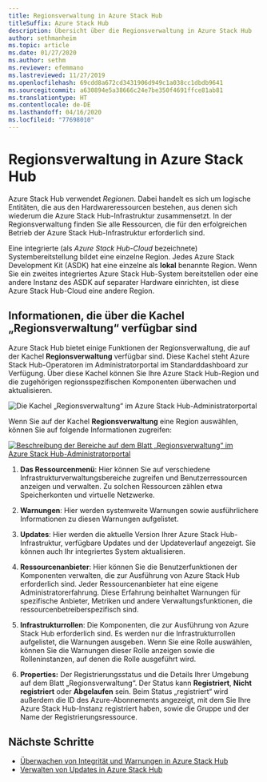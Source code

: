 ```yaml
---
title: Regionsverwaltung in Azure Stack Hub
titleSuffix: Azure Stack Hub
description: Übersicht über die Regionsverwaltung in Azure Stack Hub
author: sethmanheim
ms.topic: article
ms.date: 01/27/2020
ms.author: sethm
ms.reviewer: efemmano
ms.lastreviewed: 11/27/2019
ms.openlocfilehash: 69cdd8a672cd3431906d949c1a038cc1dbdb9641
ms.sourcegitcommit: a630894e5a38666c24e7be350f4691ffce81ab81
ms.translationtype: HT
ms.contentlocale: de-DE
ms.lasthandoff: 04/16/2020
ms.locfileid: "77698010"
---
```

# <a name="region-management-in-azure-stack-hub"></a>Regionsverwaltung in Azure Stack Hub

Azure Stack Hub verwendet *Regionen*. Dabei handelt es sich um logische Entitäten, die aus den Hardwareressourcen bestehen, aus denen sich wiederum die Azure Stack Hub-Infrastruktur zusammensetzt. In der Regionsverwaltung finden Sie alle Ressourcen, die für den erfolgreichen Betrieb der Azure Stack Hub-Infrastruktur erforderlich sind.

Eine integrierte (als *Azure Stack Hub-Cloud* bezeichnete) Systembereitstellung bildet eine einzelne Region. Jedes Azure Stack Development Kit (ASDK) hat eine einzelne als **lokal** benannte Region. Wenn Sie ein zweites integriertes Azure Stack Hub-System bereitstellen oder eine andere Instanz des ASDK auf separater Hardware einrichten, ist diese Azure Stack Hub-Cloud eine andere Region.

## <a name="information-available-through-the-region-management-tile"></a>Informationen, die über die Kachel „Regionsverwaltung“ verfügbar sind

Azure Stack Hub bietet einige Funktionen der Regionsverwaltung, die auf der Kachel **Regionsverwaltung** verfügbar sind. Diese Kachel steht Azure Stack Hub-Operatoren im Administratorportal im Standarddashboard zur Verfügung. Über diese Kachel können Sie Ihre Azure Stack Hub-Region und die zugehörigen regionsspezifischen Komponenten überwachen und aktualisieren.

![Die Kachel „Regionsverwaltung“ im Azure Stack Hub-Administratorportal](media/azure-stack-region-management/image1.png)

Wenn Sie auf der Kachel **Regionsverwaltung** eine Region auswählen, können Sie auf folgende Informationen zugreifen:

[![Beschreibung der Bereiche auf dem Blatt „Regionsverwaltung“ im Azure Stack Hub-Administratorportal](media/azure-stack-region-management/regionssm.png "Blatt „Regionsverwaltung“ im Azure Stack Hub-Administratorportal")](media/azure-stack-region-management/regions.png#lightbox)

1. **Das Ressourcenmenü**: Hier können Sie auf verschiedene Infrastrukturverwaltungsbereiche zugreifen und Benutzerressourcen anzeigen und verwalten. Zu solchen Ressourcen zählen etwa Speicherkonten und virtuelle Netzwerke.

2. **Warnungen**: Hier werden systemweite Warnungen sowie ausführlichere Informationen zu diesen Warnungen aufgelistet.

3. **Updates**: Hier werden die aktuelle Version Ihrer Azure Stack Hub-Infrastruktur, verfügbare Updates und der Updateverlauf angezeigt. Sie können auch Ihr integriertes System aktualisieren.

4. **Ressourcenanbieter**: Hier können Sie die Benutzerfunktionen der Komponenten verwalten, die zur Ausführung von Azure Stack Hub erforderlich sind. Jeder Ressourcenanbieter hat eine eigene Administratorerfahrung. Diese Erfahrung beinhaltet Warnungen für spezifische Anbieter, Metriken und andere Verwaltungsfunktionen, die ressourcenbetreiberspezifisch sind.

5. **Infrastrukturrollen**: Die Komponenten, die zur Ausführung von Azure Stack Hub erforderlich sind. Es werden nur die Infrastrukturrollen aufgelistet, die Warnungen ausgeben. Wenn Sie eine Rolle auswählen, können Sie die Warnungen dieser Rolle anzeigen sowie die Rolleninstanzen, auf denen die Rolle ausgeführt wird.

6. **Properties:** Der Registrierungsstatus und die Details Ihrer Umgebung auf dem Blatt „Regionsverwaltung“. Der Status kann **Registriert**, **Nicht registriert** oder **Abgelaufen** sein. Beim Status „registriert“ wird außerdem die ID des Azure-Abonnements angezeigt, mit dem Sie Ihre Azure Stack Hub-Instanz registriert haben, sowie die Gruppe und der Name der Registrierungsressource.

## <a name="next-steps"></a>Nächste Schritte

- [Überwachen von Integrität und Warnungen in Azure Stack Hub](azure-stack-monitor-health.md)
- [Verwalten von Updates in Azure Stack Hub](azure-stack-updates.md)
